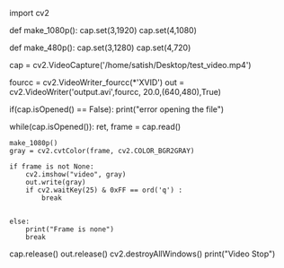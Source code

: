 import cv2

def make_1080p():
	cap.set(3,1920)
	cap.set(4,1080)

def make_480p():
	cap.set(3,1280)
	cap.set(4,720)

cap = cv2.VideoCapture('/home/satish/Desktop/test_video.mp4')

fourcc = cv2.VideoWriter_fourcc(*'XVID')
out = cv2.VideoWriter('output.avi',fourcc, 20.0,(640,480),True)

if(cap.isOpened() == False):
	print("error opening the file")

while(cap.isOpened()):
	ret, frame = cap.read()
	
	make_1080p()
	gray = cv2.cvtColor(frame, cv2.COLOR_BGR2GRAY)
	
	if frame is not None:
		cv2.imshow("video", gray)
		out.write(gray)
		if cv2.waitKey(25) & 0xFF == ord('q') :
			break


	else:
		print("Frame is none")
		break

cap.release()
out.release()
cv2.destroyAllWindows()
print("Video Stop")
